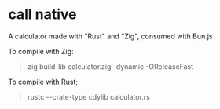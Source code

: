 # call native

A calculator made with "Rust" and "Zig", consumed with Bun.js

To compile with Zig:

> zig build-lib calculator.zig -dynamic -OReleaseFast

To compile with Rust;

> rustc --crate-type cdylib calculator.rs
